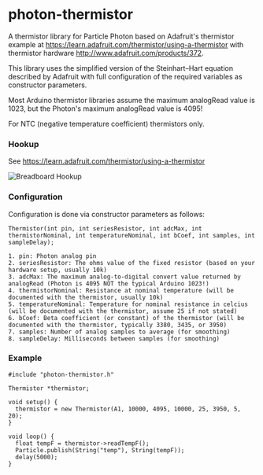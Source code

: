 # photon-thermistor
A thermistor library for Particle Photon based on Adafruit's thermistor example 
at https://learn.adafruit.com/thermistor/using-a-thermistor with thermistor 
hardware http://www.adafruit.com/products/372.

This library uses the simplified version of the Steinhart–Hart equation described by
Adafruit with full configuration of the required variables as constructor parameters.

Most Arduino thermistor libraries assume the maximum analogRead value is 1023, but
the Photon's maximum analogRead value is 4095!

For NTC (negative temperature coefficient) thermistors only.

### Hookup

See https://learn.adafruit.com/thermistor/using-a-thermistor

![Breadboard Hookup](https://raw.githubusercontent.com/kegnet/photon-thermistor/master/breadboard_hookup.png)

### Configuration

Configuration is done via constructor parameters as follows:

```
Thermistor(int pin, int seriesResistor, int adcMax, int thermistorNominal, int temperatureNominal, int bCoef, int samples, int sampleDelay);

1. pin: Photon analog pin
2. seriesResistor: The ohms value of the fixed resistor (based on your hardware setup, usually 10k)
3. adcMax: The maximum analog-to-digital convert value returned by analogRead (Photon is 4095 NOT the typical Arduino 1023!)
4. thermistorNominal: Resistance at nominal temperature (will be documented with the thermistor, usually 10k)
5. temperatureNominal: Temperature for nominal resistance in celcius (will be documented with the thermistor, assume 25 if not stated)
6. bCoef: Beta coefficient (or constant) of the thermistor (will be documented with the thermistor, typically 3380, 3435, or 3950)
7. samples: Number of analog samples to average (for smoothing)
8. sampleDelay: Milliseconds between samples (for smoothing)
```

### Example

```
#include "photon-thermistor.h"

Thermistor *thermistor;

void setup() {
  thermistor = new Thermistor(A1, 10000, 4095, 10000, 25, 3950, 5, 20);
}

void loop() {
  float tempF = thermistor->readTempF();
  Particle.publish(String("temp"), String(tempF));
  delay(5000);
}
```
